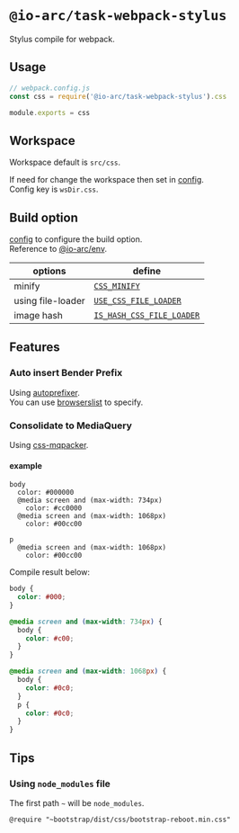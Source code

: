 # `@io-arc/task-webpack-stylus`

Stylus compile for webpack.

## Usage

```javascript
// webpack.config.js
const css = require('@io-arc/task-webpack-stylus').css

module.exports = css
```

## Workspace

Workspace default is `src/css`.

If need for change the workspace then set in [config](https://www.npmjs.com/package/node-config).  
Config key is `wsDir.css`.

## Build option

[config](https://www.npmjs.com/package/node-config) to configure the build option.  
Reference to [@io-arc/env](https://github.com/io-arc/io-arc/packages/env).

| options           | define                                                                                              |
| ----------------- | --------------------------------------------------------------------------------------------------- |
| minify            | [`CSS_MINIFY`](https://github.com/io-arc/io-arc/packages/env#css_minify)                            |
| using file-loader | [`USE_CSS_FILE_LOADER`](https://github.com/io-arc/io-arc/packages/env#use_css_file_loader)          |
| image hash        | [`IS_HASH_CSS_FILE_LOADER`](https://github.com/io-arc/io-arc/packages/env#uis_hash_css_file_loader) |

## Features

### Auto insert Bender Prefix

Using [autoprefixer](https://autoprefixer.github.io/).  
You can use [browserslist](https://github.com/ai/browserslist) to specify.

### Consolidate to MediaQuery

Using [css-mqpacker](https://github.com/hail2u/node-css-mqpacker).

#### example

```stylus
body
  color: #000000
  @media screen and (max-width: 734px)
    color: #cc0000
  @media screen and (max-width: 1068px)
    color: #00cc00

p
  @media screen and (max-width: 1068px)
    color: #00cc00
```

Compile result below:

```css
body {
  color: #000;
}

@media screen and (max-width: 734px) {
  body {
    color: #c00;
  }
}

@media screen and (max-width: 1068px) {
  body {
    color: #0c0;
  }
  p {
    color: #0c0;
  }
}
```

## Tips

### Using `node_modules` file

The first path `~` will be `node_modules`.

```stylus
@require "~bootstrap/dist/css/bootstrap-reboot.min.css"
```
